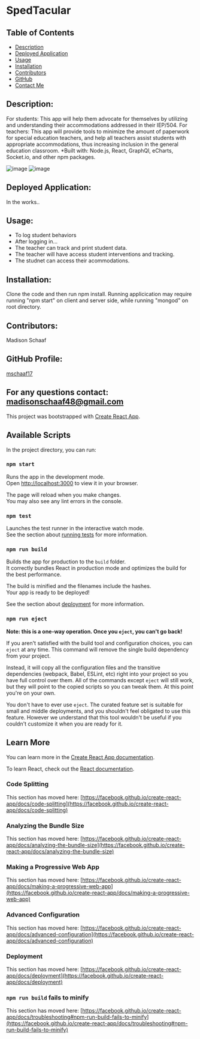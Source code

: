 # SpedTacular

## Table of Contents
* [Description](#description)
* [Deployed Application](#deployed-application)
* [Usage](#usage)
* [Installation](#installation)
* [Contributors](#contributors)
* [GitHub](#github-profile)
* [Contact Me](#for-any-questions-contact)

## Description:
For students: This app will help them advocate for themselves by utilizing and understanding their accommodations addressed in their IEP/504.
For teachers: This app will provide tools to minimize the amount of paperwork for special education teachers, and help all teachers assist students with appropriate accommodations, thus increasing inclusion in the general education classroom. 
*Built with: Node.js, React, GraphQl, eCharts, Socket.io, and other npm packages.

![image](https://user-images.githubusercontent.com/97362296/222934467-e705f853-7127-4b90-967c-df24acaaf2cd.png)
![image](https://user-images.githubusercontent.com/97362296/222934672-ae0547ef-615e-4b53-b7ff-6b74a4f76975.png)




## Deployed Application:
In the works..

## Usage:
* To log student behaviors
* After logging in...
* The teacher can track and print student data. 
* The teacher will have access student interventions and tracking.
* The studnet can access their acommodations.

## Installation:
Clone the code and then run npm install. Running applicication may require running "npm start" on client and server side, while running "mongod" on root directory.

## Contributors:
Madison Schaaf


## GitHub Profile:
[mschaaf17](https://github.com/mschaaf17)


## For any questions contact: madisonschaaf48@gmail.com


This project was bootstrapped with [Create React App](https://github.com/facebook/create-react-app).

## Available Scripts

In the project directory, you can run:

### `npm start`

Runs the app in the development mode.\
Open [http://localhost:3000](http://localhost:3000) to view it in your browser.

The page will reload when you make changes.\
You may also see any lint errors in the console.

### `npm test`

Launches the test runner in the interactive watch mode.\
See the section about [running tests](https://facebook.github.io/create-react-app/docs/running-tests) for more information.

### `npm run build`

Builds the app for production to the `build` folder.\
It correctly bundles React in production mode and optimizes the build for the best performance.

The build is minified and the filenames include the hashes.\
Your app is ready to be deployed!

See the section about [deployment](https://facebook.github.io/create-react-app/docs/deployment) for more information.

### `npm run eject`

**Note: this is a one-way operation. Once you `eject`, you can't go back!**

If you aren't satisfied with the build tool and configuration choices, you can `eject` at any time. This command will remove the single build dependency from your project.

Instead, it will copy all the configuration files and the transitive dependencies (webpack, Babel, ESLint, etc) right into your project so you have full control over them. All of the commands except `eject` will still work, but they will point to the copied scripts so you can tweak them. At this point you're on your own.

You don't have to ever use `eject`. The curated feature set is suitable for small and middle deployments, and you shouldn't feel obligated to use this feature. However we understand that this tool wouldn't be useful if you couldn't customize it when you are ready for it.

## Learn More

You can learn more in the [Create React App documentation](https://facebook.github.io/create-react-app/docs/getting-started).

To learn React, check out the [React documentation](https://reactjs.org/).

### Code Splitting

This section has moved here: [https://facebook.github.io/create-react-app/docs/code-splitting](https://facebook.github.io/create-react-app/docs/code-splitting)

### Analyzing the Bundle Size

This section has moved here: [https://facebook.github.io/create-react-app/docs/analyzing-the-bundle-size](https://facebook.github.io/create-react-app/docs/analyzing-the-bundle-size)

### Making a Progressive Web App

This section has moved here: [https://facebook.github.io/create-react-app/docs/making-a-progressive-web-app](https://facebook.github.io/create-react-app/docs/making-a-progressive-web-app)

### Advanced Configuration

This section has moved here: [https://facebook.github.io/create-react-app/docs/advanced-configuration](https://facebook.github.io/create-react-app/docs/advanced-configuration)

### Deployment

This section has moved here: [https://facebook.github.io/create-react-app/docs/deployment](https://facebook.github.io/create-react-app/docs/deployment)

### `npm run build` fails to minify

This section has moved here: [https://facebook.github.io/create-react-app/docs/troubleshooting#npm-run-build-fails-to-minify](https://facebook.github.io/create-react-app/docs/troubleshooting#npm-run-build-fails-to-minify)
